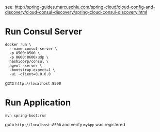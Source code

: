 see: http://spring-guides.marcuschiu.com/spring-cloud/cloud-config-and-discovery/cloud-consul-discovery/spring-cloud-consul-discovery.html

# Run Consul Server
```shell
docker run \ 
  --name consul-server \
  -p 8500:8500 \ 
  -p 8600:8600/udp \ 
  hashicorp/consul \ 
  agent -server \ 
  -bootstrap-expect=1 \ 
  -ui -client=0.0.0.0
```

goto `http://localhost:8500`

# Run Application
```shell
mvn spring-boot:run
```

goto `http://localhost:8500` and verify `myApp` was registered